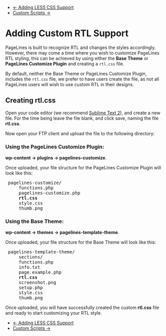 <div class="row-fluid">
	<div class="span12">
		<ul class="pager">
			<li class="pull-left"><a href="http://docs.pagelines.com/customize/adding-less-css-support">&larr; Adding LESS CSS Support</a></li>
  			<li class="pull-right"><a href="http://docs.pagelines.com/customize/adding-custom-scripts">Custom Scripts &rarr;</i></a></li>
		</ul>
	</div>
</div>

# Adding Custom RTL Support #

PageLines is built to recognize RTL and changes the styles accordingly. However, there may come a time where you wish to customize PageLines RTL styling, this can be achieved by using either the **Base Theme** or **PageLines Customize Plugin** and creating a `rtl.css` file.

By default, neither the Base Theme or PageLines Customize Plugin, includes the `rtl.css` file, we prefer to have users create the file, as not all PageLines users will wish to use custom RTL in their designs.

## Creating  rtl.css ##

Open your code editor (we recommend [Sublime Text 2](http://www.sublimetext.com/2)), and create a new file. For the time being leave the file blank, and click save, naming the file **rtl.css**.

Now open your FTP client and upload the file to the following directory:

### Using the PageLines Customize Plugin:

**wp-content &rarr; plugins &rarr; pagelines-customize**.

Once uploaded, your file structure for the PageLines Customize Plugin will look like this:

<pre>
<i class="icon-folder-open"></i> pagelines-customize/
	<i class="icon-file"></i> functions.php
	<i class="icon-file"></i> pagelines-customize.php
	<i class="icon-file"></i> <strong>rtl.css</strong>
	<i class="icon-file"></i> style.css
	<i class="icon-file"></i> thumb.png
</pre>

### Using the Base Theme:

**wp-content &rarr; themes &rarr; pagelines-template-theme**.

Once uploaded, your file structure for the Base Theme will look like this:

<pre>
<i class="icon-folder-open"></i> pagelines-template-theme/
	<i class="icon-folder-open"></i> sections/
	<i class="icon-file"></i> functions.php
	<i class="icon-file"></i> info.txt
	<i class="icon-file"></i> page.example.php
	<i class="icon-file"></i> <strong>rtl.css</strong>
	<i class="icon-file"></i> screenshot.png
	<i class="icon-file"></i> setup.php
	<i class="icon-file"></i> style.css
	<i class="icon-file"></i> thumb.png
</pre>

Once uploaded, you will have successfully created the custom **rtl.css** file and ready to start customizing your RTL style.

<div class="row-fluid">
	<div class="span12">
		<ul class="pager">
			<li class="pull-left"><a href="http://docs.pagelines.com/customize/adding-less-css-support">&larr; Adding LESS CSS Support</a></li>
  			<li class="pull-right"><a href="http://docs.pagelines.com/customize/adding-custom-scripts">Custom Scripts &rarr;</i></a></li>
		</ul>
	</div>
</div>